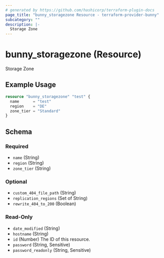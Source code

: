 ```yaml
---
# generated by https://github.com/hashicorp/terraform-plugin-docs
page_title: "bunny_storagezone Resource - terraform-provider-bunny"
subcategory: ""
description: |-
  Storage Zone
---
```


# bunny_storagezone (Resource)

Storage Zone

## Example Usage

```terraform
resource "bunny_storagezone" "test" {
  name      = "test"
  region    = "DE"
  zone_tier = "Standard"
}
```

<!-- schema generated by tfplugindocs -->
## Schema

### Required

- `name` (String)
- `region` (String)
- `zone_tier` (String)

### Optional

- `custom_404_file_path` (String)
- `replication_regions` (Set of String)
- `rewrite_404_to_200` (Boolean)

### Read-Only

- `date_modified` (String)
- `hostname` (String)
- `id` (Number) The ID of this resource.
- `password` (String, Sensitive)
- `password_readonly` (String, Sensitive)
